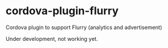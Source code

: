 cordova-plugin-flurry
=====================

Cordova plugin to support Flurry (analytics and advertisement)

Under development, not working yet.

